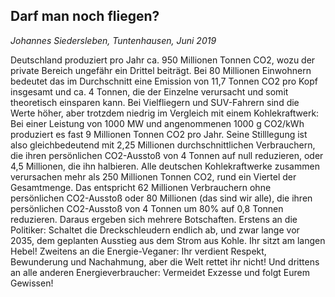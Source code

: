 
## Darf man noch fliegen?

*Johannes Siedersleben, Tuntenhausen, Juni 2019*

Deutschland produziert pro Jahr ca. 950 Millionen Tonnen CO2, wozu der private Bereich ungefähr
ein Drittel beiträgt. Bei 80 Millionen Einwohnern bedeutet das im Durchschnitt eine Emission von
11,7 Tonnen CO2 pro Kopf insgesamt und ca. 4 Tonnen, die der Einzelne verursacht und somit theoretisch einsparen kann. Bei Vielfliegern und SUV-Fahrern sind die Werte höher, aber trotzdem niedrig
im Vergleich mit einem Kohlekraftwerk: Bei einer Leistung von 1000 MW und angenommenen 1000 g
CO2/kWh produziert es fast 9 Millionen Tonnen CO2 pro Jahr. Seine Stilllegung ist also gleichbedeutend mit 2,25 Millionen durchschnittlichen Verbrauchern, die ihren persönlichen CO2-Ausstoß von 4
Tonnen auf null reduzieren, oder 4,5 Millionen, die ihn halbieren. Alle deutschen Kohlekraftwerke
zusammen verursachen mehr als 250 Millionen Tonnen CO2, rund ein Viertel der Gesamtmenge. Das
entspricht 62 Millionen Verbrauchern ohne persönlichen CO2-Ausstoß oder 80 Millionen (das sind wir
alle), die ihren persönlichen CO2-Ausstoß von 4 Tonnen um 80% auf 0,8 Tonnen reduzieren.
Daraus ergeben sich mehrere Botschaften. Erstens an die Politiker: Schaltet die Dreckschleudern endlich ab, und zwar lange vor 2035, dem geplanten Ausstieg aus dem Strom aus Kohle. Ihr sitzt am langen Hebel! Zweitens an die Energie-Veganer: Ihr verdient Respekt, Bewunderung und Nachahmung,
aber die Welt rettet ihr nicht! Und drittens an alle anderen Energieverbraucher: Vermeidet Exzesse
und folgt Eurem Gewissen!
